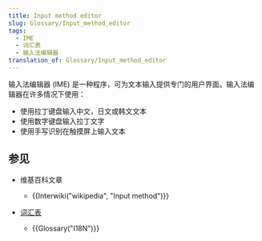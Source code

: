 ```yaml
---
title: Input method editor
slug: Glossary/Input_method_editor
tags:
  - IME
  - 词汇表
  - 输入法编辑器
translation_of: Glossary/Input_method_editor
---
```

输入法编辑器 (IME) 是一种程序，可为文本输入提供专门的用户界面。输入法编辑器在许多情况下使用：

- 使用拉丁键盘输入中文，日文或韩文文本
- 使用数字键盘输入拉丁文字
- 使用手写识别在触摸屏上输入文本

## 参见

- 维基百科文章

  - {{Interwiki("wikipedia", "Input method")}}

- [词汇表](/zh-CN/docs/Glossary)

  - {{Glossary("I18N")}}
